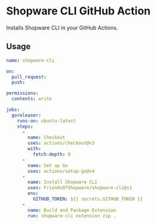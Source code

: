 # Shopware CLI GitHub Action

Installs Shopware CLI in your GitHub Actions.


## Usage

```yaml
name: shopware-cli

on:
  pull_request:
  push:

permissions:
  contents: write

jobs:
  goreleaser:
    runs-on: ubuntu-latest
    steps:
      -
        name: Checkout
        uses: actions/checkout@v3
        with:
          fetch-depth: 0
      -
        name: Set up Go
        uses: actions/setup-go@v4
      -
        name: Install Shopware CLI
        uses: FriendsOfShopware/shopware-cli@v1
        env:
          GITHUB_TOKEN: ${{ secrets.GITHUB_TOKEN }}
      -
        name: Build and Package Extension
        run: shopware-cli extension zip .
```

